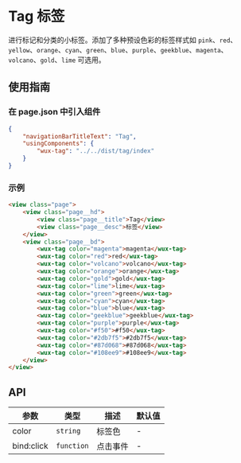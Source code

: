 # Tag 标签

进行标记和分类的小标签。添加了多种预设色彩的标签样式如 `pink`、`red`、`yellow`、`orange`、`cyan`、`green`、`blue`、`purple`、`geekblue`、`magenta`、`volcano`、`gold`、`lime` 可选用。

## 使用指南

### 在 page.json 中引入组件

```json
{
    "navigationBarTitleText": "Tag",
    "usingComponents": {
        "wux-tag": "../../dist/tag/index"
    }
}
```

### 示例

```html
<view class="page">
    <view class="page__hd">
        <view class="page__title">Tag</view>
        <view class="page__desc">标签</view>
    </view>
    <view class="page__bd">
        <wux-tag color="magenta">magenta</wux-tag>
        <wux-tag color="red">red</wux-tag>
        <wux-tag color="volcano">volcano</wux-tag>
        <wux-tag color="orange">orange</wux-tag>
        <wux-tag color="gold">gold</wux-tag>
        <wux-tag color="lime">lime</wux-tag>
        <wux-tag color="green">green</wux-tag>
        <wux-tag color="cyan">cyan</wux-tag>
        <wux-tag color="blue">blue</wux-tag>
        <wux-tag color="geekblue">geekblue</wux-tag>
        <wux-tag color="purple">purple</wux-tag>
        <wux-tag color="#f50">#f50</wux-tag>
        <wux-tag color="#2db7f5">#2db7f5</wux-tag>
        <wux-tag color="#87d068">#87d068</wux-tag>
        <wux-tag color="#108ee9">#108ee9</wux-tag>
    </view>
</view>
```

## API

| 参数 | 类型 | 描述 | 默认值 |
| --- | --- | --- | --- |
| color | <code>string</code> | 标签色 | - |
| bind:click | <code>function</code> | 点击事件 | - |